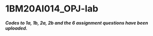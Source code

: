 # 1BM20AI014_OPJ-lab

##### Codes to 1a, 1b, 2a, 2b and the 6 assignment questions have been uploaded.
